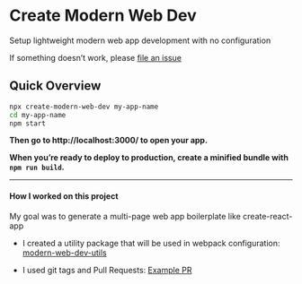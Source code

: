 # Create Modern Web Dev

Setup lightweight modern web app development with no configuration

If something doesn’t work, please [file an issue](https://github.com/butadpj/create-modern-web-dev/issues/new)

## Quick Overview

```sh
npx create-modern-web-dev my-app-name
cd my-app-name
npm start
```

**Then go to http://localhost:3000/ to open your app.**

**When you’re ready to deploy to production, create a minified bundle with `npm run build`.**

---

#### How I worked on this project

My goal was to generate a multi-page web app boilerplate like create-react-app

- I created a utility package that will be used in webpack configuration: [modern-web-dev-utils](https://github.com/butadpj/modern-web-dev-utils)

- I used git tags and Pull Requests: [Example PR](https://github.com/butadpj/modern-web-dev-utils/pulls?q=is%3Apr+is%3Aclosed)

